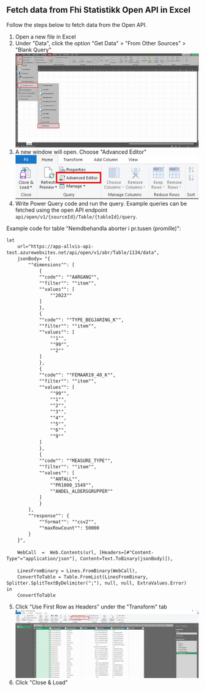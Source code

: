 ## Fetch data from Fhi Statistikk Open API in Excel
Follow the steps below to fetch data from the Open API.

1. Open a new file in Excel
2. Under "Data", click the option "Get Data" > "From Other Sources" > "Blank Query"
![Step 1](image.png)
3. A new window will open. Choose "Advanced Editor"
![Step 2](image-1.png)
4. Write Power Query code and run the query. Example queries can be fetched using the open API endpoint `api/open/v1/{sourceId}/Table/{tableId}/query`.

Example code for table "Nemdbehandla aborter i pr.tusen (promille)":
```
let
    url="https://app-allvis-api-test.azurewebsites.net/api/open/v1/abr/Table/1134/data",
    jsonBody= "{
        ""dimensions"": [
            {
            ""code"": ""AARGANG"",
            ""filter"": ""item"",
            ""values"": [
                ""2023""
            ]
            },
            {
            ""code"": ""TYPE_BEGJARING_K"",
            ""filter"": ""item"",
            ""values"": [
                ""1"",
                ""99"",
                ""2""
            ]
            },
            {
            ""code"": ""FEMAAR19_40_K"",
            ""filter"": ""item"",
            ""values"": [
                ""99"",
                ""1"",
                ""2"",
                ""3"",
                ""4"",
                ""5"",
                ""6"",
                ""9""
            ]
            },
            {
            ""code"": ""MEASURE_TYPE"",
            ""filter"": ""item"",
            ""values"": [
                ""ANTALL"",
                ""PR1000_1549"",
                ""ANDEL_ALDERSGRUPPER""
            ]
            }
        ],
        ""response"": {
            ""format"": ""csv2"",
            ""maxRowCount"": 50000
        }
    }",
    
    WebCall  =  Web.Contents(url, [Headers=[#"Content-Type"="application/json"], Content=Text.ToBinary(jsonBody)]),
    
    LinesFromBinary = Lines.FromBinary(WebCall),
    ConvertToTable = Table.FromList(LinesFromBinary, Splitter.SplitTextByDelimiter(";"), null, null, ExtraValues.Error)  
in  
    ConvertToTable
```
5. Click "Use First Row as Headers" under the "Transform" tab
![Step 3](image-2.png)
6. Click "Close & Load"